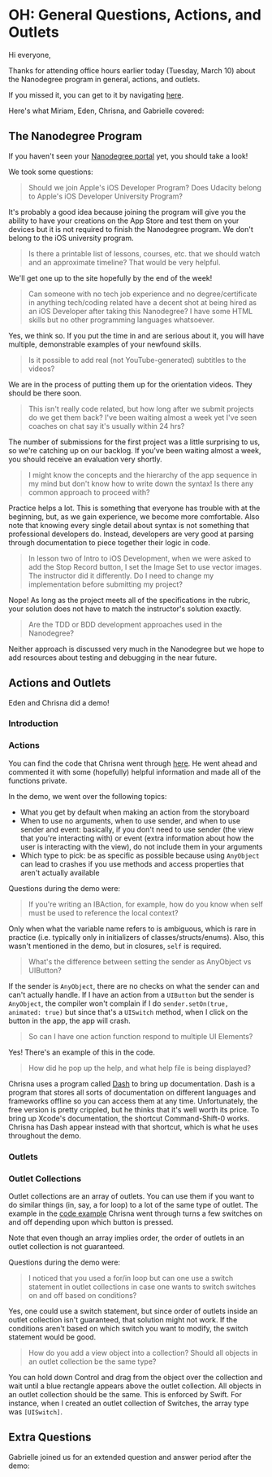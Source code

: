 # OH: General Questions, Actions, and Outlets

Hi everyone,

Thanks for attending office hours earlier today (Tuesday, March 10) about the
Nanodegree program in general, actions, and outlets.

If you missed it, you can get to it by navigating [here][hangout].

Here's what Miriam, Eden, Chrisna, and Gabrielle covered:

## The Nanodegree Program

If you haven't seen your [Nanodegree portal][portal] yet, you should take a
look!

We took some questions:

> Should we join Apple's iOS Developer Program? Does Udacity belong to Apple's
> iOS Developer University Program?

It's probably a good idea because joining the program will give you the ability
to have your creations on the App Store and test them on your devices but it is
not required to finish the Nanodegree program. We don't belong to the iOS
university program.

> Is there a printable list of lessons, courses, etc. that we should watch and
> an approximate timeline? That would be very helpful.

We'll get one up to the site hopefully by the end of the week!

> Can someone with no tech job experience and no degree/certificate in anything
> tech/coding related have a decent shot at being hired as an iOS Developer
> after taking this Nanodegree? I have some HTML skills but no other
> programming languages whatsoever.

Yes, we think so. If you put the time in and are serious about it, you will
have multiple, demonstrable examples of your newfound skills.

> Is it possible to add real (not YouTube-generated) subtitles to the videos?

We are in the process of putting them up for the orientation videos. They
should be there soon.

> This isn't really code related, but how long after we submit projects do we
> get them back? I've been waiting almost a week yet I've seen coaches on chat
> say it's usually within 24 hrs?

The number of submissions for the first project was a little surprising to us,
so we're catching up on our backlog. If you've been waiting almost a week, you
should receive an evaluation very shortly.

> I might know the concepts and the hierarchy of the app sequence in my mind
> but don't know how to write down the syntax! Is there any common approach to
> proceed with?

Practice helps a lot. This is something that everyone has trouble with at the
beginning, but, as we gain experience, we become more comfortable. Also note
that knowing every single detail about syntax is not something that
professional developers do. Instead, developers are very good at parsing
through documentation to piece together their logic in code.

> In lesson two of Intro to iOS Development, when we were asked to add the Stop
> Record button, I set the Image Set to use vector images. The instructor did
> it differently. Do I need to change my implementation before submitting my
> project?

Nope! As long as the project meets all of the specifications in the rubric,
your solution does not have to match the instructor's solution exactly.

> Are the TDD or BDD development approaches used in the Nanodegree?

Neither approach is discussed very much in the Nanodegree but we hope to add
resources about testing and debugging in the near future.

## Actions and Outlets

Eden and Chrisna did a demo!

### Introduction

### Actions

You can find the code that Chrisna went through [here][actions]. He went ahead
and commented it with some (hopefully) helpful information and made all of the
functions private.

In the demo, we went over the following topics:

- What you get by default when making an action from the storyboard
- When to use no arguments, when to use sender, and when to use sender and
  event: basically, if you don't need to use sender (the view that you're
  interacting with) or event (extra information about how the user is
  interacting with the view), do not include them in your arguments
- Which type to pick: be as specific as possible because using `AnyObject` can
  lead to crashes if you use methods and access properties that aren't actually
  available

Questions during the demo were:

> If you're writing an IBAction, for example, how do you know when self must be
> used to reference the local context?

Only when what the variable name refers to is ambiguous, which is rare in
practice (i.e. typically only in initializers of classes/structs/enums). Also,
this wasn't mentioned in the demo, but in closures, `self` is required.

> What's the difference between setting the sender as AnyObject vs UIButton?

If the sender is `AnyObject`, there are no checks on what the sender can and
can't actually handle. If I have an action from a `UIButton` but the sender is
`AnyObject`, the compiler won't complain if I do `sender.setOn(true, animated:
true)` but since that's a `UISwitch` method, when I click on the button in the
app, the app will crash.

> So can I have one action function respond to multiple UI Elements?

Yes! There's an example of this in the code.

> How did he pop up the help, and what help file is being displayed?

Chrisna uses a program called [Dash][dash] to bring up documentation. Dash is a
program that stores all sorts of documentation on different languages and
frameworks offline so you can access them at any time. Unfortunately, the free
version is pretty crippled, but he thinks that it's well worth its price. To
bring up Xcode's documentation, the shortcut Command-Shift-0 works. Chrisna has
Dash appear instead with that shortcut, which is what he uses throughout the
demo.

### Outlets

### Outlet Collections

Outlet collections are an array of outlets. You can use them if you want to do
similar things (in, say, a for loop) to a lot of the same type of outlet. The
example in the [code example][actions] Chrisna went through turns a few
switches on and off depending upon which button is pressed.

Note that even though an array implies order, the order of outlets in an outlet
collection is not guaranteed.

Questions during the demo were:

> I noticed that you used a for/in loop but can one use a switch statement in
> outlet collections in case one wants to switch switches on and off based on
> conditions?

Yes, one could use a switch statement, but since order of outlets inside an
outlet collection isn't guaranteed, that solution might not work. If the
conditions aren't based on which switch you want to modify, the switch
statement would be good.

> How do you add a view object into a collection? Should all objects in an
> outlet collection be the same type?

You can hold down Control and drag from the object over the collection and wait
until a blue rectangle appears above the outlet collection. All objects in an
outlet collection should be the same. This is enforced by Swift. For instance,
when I created an outlet collection of Switches, the array type was
`[UISwitch]`.

## Extra Questions

Gabrielle joined us for an extended question and answer period after the demo:

[hangout]: https://plus.google.com/u/0/events/c824hakd0ntm4maenep575897e8
[portal]: https://www.udacity.com/course/nd003
[actions]: https://github.com/ccrazy88/actions-and-outlets
[dash]: http://kapeli.com/dash
